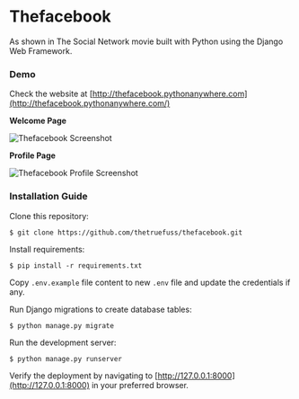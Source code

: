 # Thefacebook

As shown in The Social Network movie built with Python using the Django Web Framework.

### Demo

Check the website at [http://thefacebook.pythonanywhere.com](http://thefacebook.pythonanywhere.com/)

**Welcome Page**

![Thefacebook Screenshot](https://image.ibb.co/dGtsHJ/thefacebook_screenshot.jpg "Thefacebook Screenshot")

**Profile Page**

![Thefacebook Profile Screenshot](https://image.ibb.co/jpnoPy/thefacebook_profile_screenshot.jpg "Thefacebook Profile Screenshot")

### Installation Guide

Clone this repository:

```shell
$ git clone https://github.com/thetruefuss/thefacebook.git
```

Install requirements:

```shell
$ pip install -r requirements.txt
```

Copy `.env.example` file content to new `.env` file and update the credentials if any.

Run Django migrations to create database tables:

```shell
$ python manage.py migrate
```

Run the development server:

```shell
$ python manage.py runserver
```

Verify the deployment by navigating to [http://127.0.0.1:8000](http://127.0.0.1:8000) in your preferred browser.
